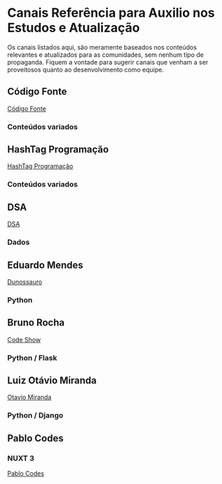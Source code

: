 # Canais Referência para Auxilio nos Estudos e Atualização

Os canais listados aqui, são meramente baseados nos conteúdos relevantes e atualizados para as comunidades, sem nenhum
tipo de propaganda. Fiquem a vontade para sugerir canais que venham a ser proveitosos quanto ao desenvolvimento
como equipe.

## Código Fonte

[Código Fonte](https://www.youtube.com/@codigofontetv)

### Conteúdos variados

## HashTag Programação

[HashTag Programação](https://www.youtube.com/@HashtagProgramacao)

### Conteúdos variados

## DSA

[DSA](https://www.datascienceacademy.com.br/cursosgratuitos)

### Dados

## Eduardo Mendes

[Dunossauro](https://www.youtube.com/@Dunossauro)

### Python

## Bruno Rocha

[Code Show](https://www.youtube.com/@codeshowbr)

### Python / Flask

## Luiz Otávio Miranda

[Otavio Miranda](https://www.youtube.com/c/Ot%C3%A1vioMiranda)

### Python / Django

## Pablo Codes

### NUXT 3

[Pablo Codes](https://www.youtube.com/@PabloCodess)
